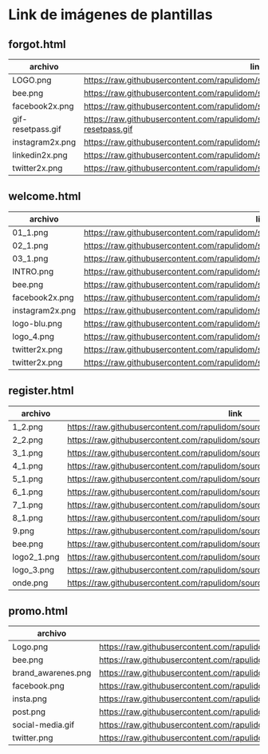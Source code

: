 # Link de imágenes de plantillas

## forgot.html

| archivo | link |
| ------- | ---- |
| LOGO.png          | https://raw.githubusercontent.com/rapulidom/sources/main/images/forgot/LOGO.png |
| bee.png           | https://raw.githubusercontent.com/rapulidom/sources/main/images/forgot/bee.png |
| facebook2x.png    | https://raw.githubusercontent.com/rapulidom/sources/main/images/forgot/facebook2x.png |
| gif-resetpass.gif | https://raw.githubusercontent.com/rapulidom/sources/main/images/forgot/gif-resetpass.gif |
| instagram2x.png   | https://raw.githubusercontent.com/rapulidom/sources/main/images/forgot/instagram2x.png |
| linkedin2x.png    | https://raw.githubusercontent.com/rapulidom/sources/main/images/forgot/linkedin2x.png |
| twitter2x.png     | https://raw.githubusercontent.com/rapulidom/sources/main/images/forgot/twitter2x.png |


## welcome.html

| archivo | link |
| ------- | ---- |
| 01_1.png     | https://raw.githubusercontent.com/rapulidom/sources/main/images/welcome/01_1.png |
| 02_1.png     | https://raw.githubusercontent.com/rapulidom/sources/main/images/welcome/02_1.png |
| 03_1.png     | https://raw.githubusercontent.com/rapulidom/sources/main/images/welcome/03_1.png |
| INTRO.png     | https://raw.githubusercontent.com/rapulidom/sources/main/images/welcome/INTRO.png |
| bee.png     | https://raw.githubusercontent.com/rapulidom/sources/main/images/welcome/bee.png |
| facebook2x.png     | https://raw.githubusercontent.com/rapulidom/sources/main/images/welcome/facebook2x.png |
| instagram2x.png     | https://raw.githubusercontent.com/rapulidom/sources/main/images/welcome/instagram2x.png |
| logo-blu.png     | https://raw.githubusercontent.com/rapulidom/sources/main/images/welcome/logo-blu.png |
| logo_4.png     | https://raw.githubusercontent.com/rapulidom/sources/main/images/welcome/logo_4.png |
| twitter2x.png     | https://raw.githubusercontent.com/rapulidom/sources/main/images/welcome/twitter2x.png |
| twitter2x.png     | https://raw.githubusercontent.com/rapulidom/sources/main/images/welcome/twitter2x.png |

## register.html

| archivo | link |
| ------- | ---- |
| 1_2.png     | https://raw.githubusercontent.com/rapulidom/sources/main/images/register/1_2.png |
| 2_2.png     | https://raw.githubusercontent.com/rapulidom/sources/main/images/register/2_2.png |
| 3_1.png     | https://raw.githubusercontent.com/rapulidom/sources/main/images/register/3_1.png |
| 4_1.png     | https://raw.githubusercontent.com/rapulidom/sources/main/images/register/4_1.png |
| 5_1.png     | https://raw.githubusercontent.com/rapulidom/sources/main/images/register/5_1.png |
| 6_1.png     | https://raw.githubusercontent.com/rapulidom/sources/main/images/register/6_1.png |
| 7_1.png     | https://raw.githubusercontent.com/rapulidom/sources/main/images/register/7_1.png |
| 8_1.png     | https://raw.githubusercontent.com/rapulidom/sources/main/images/register/8_1.png |
| 9.png     | https://raw.githubusercontent.com/rapulidom/sources/main/images/register/9.png |
| bee.png     | https://raw.githubusercontent.com/rapulidom/sources/main/images/register/bee.png |
| logo2_1.png     | https://raw.githubusercontent.com/rapulidom/sources/main/images/register/logo2_1.png |
| logo_3.png     | https://raw.githubusercontent.com/rapulidom/sources/main/images/register/logo_3.png |
| onde.png     | https://raw.githubusercontent.com/rapulidom/sources/main/images/register/onde.png |

## promo.html

| archivo | link |
| ------- | ---- |
| Logo.png     | https://raw.githubusercontent.com/rapulidom/sources/main/images/promo/Logo.png |
| bee.png     | https://raw.githubusercontent.com/rapulidom/sources/main/images/promo/bee.png |
| brand_awarenes.png     | https://raw.githubusercontent.com/rapulidom/sources/main/images/promo/brand_awarenes.png |
| facebook.png     | https://raw.githubusercontent.com/rapulidom/sources/main/images/promo/facebook.png |
| insta.png     | https://raw.githubusercontent.com/rapulidom/sources/main/images/promo/insta.png |
| post.png     | https://raw.githubusercontent.com/rapulidom/sources/main/images/promo/post.png |
| social-media.gif     | https://raw.githubusercontent.com/rapulidom/sources/main/images/promo/social-media.gif |
| twitter.png     | https://raw.githubusercontent.com/rapulidom/sources/main/images/promo/twitter.png |

